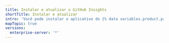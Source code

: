 ```yaml
---
title: Instalar e atualizar o GitHub Insights
shortTitle: Instalar e atualizar
intro: 'Você pode instalar o aplicativo do {% data variables.product.prodname_insights %} e atualizar para a versão mais recente.'
mapTopic: true
versions:
  enterprise-server: '*'
---
```


